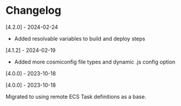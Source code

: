 # Changelog

[4.2.0] - 2024-02-24

- Added resolvable variables to build and deploy steps

[4.1.2] - 2024-02-19

- Added more cosmiconfig file types and dynamic .js config option

[4.0.0] - 2023-10-18



[4.0.0] - 2023-10-18

Migrated to using remote ECS Task definitions as a base.

